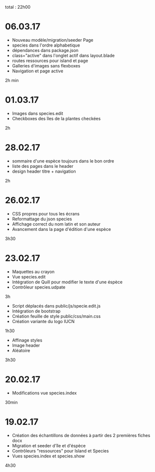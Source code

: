 total : 22h00

# 06.03.17

* Nouveau modèle/migration/seeder Page
* species dans l'ordre alphabetique
* dépendances dans package.json
* class="active" dans l'onglet actif dans layout.blade
* routes ressources pour island et page
* Galleries d'images sans flexboxes
* Navigation et page active

2h min

# 01.03.17

* Images dans species.edit
* Checkboxes des îles de la plantes checkées

2h

# 28.02.17

* sommaire d'une espèce toujours dans le bon ordre
* liste des pages dans le header
* design header titre + navigation

2h

# 26.02.17

* CSS propres pour tous les écrans
* Reformattage du json species
* Affichage correct du nom latin et son auteur
* Avancement dans la page d'édition d'une espèce

3h30


# 23.02.17

* Maquettes au crayon
* Vue species.edit
* Intégration de Quill pour modifier le texte d'une éspèce
* Contrôleur species.udpate

3h

* Script déplacés dans public/js/specie.edit.js
* Intégration de bootstrap
* Création feuille de style public/css/main.css
* Création variante du logo IUCN

1h30

* Affinage styles
* Image header
* Aléatoire

3h30

# 20.02.17

* Modifications vue species.index

30min

# 19.02.17

* Création des échantillons de données à partir des 2 premières fiches docx
* Migration et seeder d'île et d'éspèce
* Contrôleurs "ressources" pour Island et Species
* Vues species.index et species.show

4h30